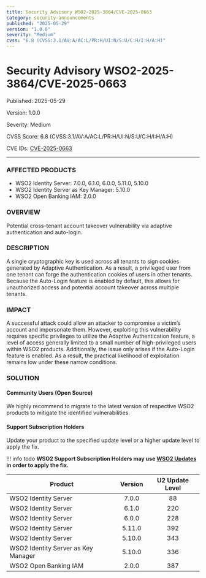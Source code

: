 ```yaml
---
title: Security Advisory WSO2-2025-3864/CVE-2025-0663
category: security-announcements
published: "2025-05-29" 
version: "1.0.0"
severity: "Medium"
cvss: "6.8 (CVSS:3.1/AV:A/AC:L/PR:H/UI:N/S:U/C:H/I:H/A:H)"
---
```


# Security Advisory WSO2-2025-3864/CVE-2025-0663

<p class="doc-info">Published: 2025-05-29</p> 
<p class="doc-info">Version: 1.0.0</p>
<p class="doc-info">Severity: Medium</p>
<p class="doc-info">CVSS Score: 6.8 (CVSS:3.1/AV:A/AC:L/PR:H/UI:N/S:U/C:H/I:H/A:H)</p>
<p class="doc-info">CVE IDs: <a href="https://www.cve.org/CVERecord?id=CVE-2025-0663">CVE-2025-0663</a></p>

---

### AFFECTED PRODUCTS
* WSO2 Identity Server: 7.0.0, 6.1.0, 6.0.0, 5.11.0, 5.10.0
* WSO2 Identity Server as Key Manager: 5.10.0
* WSO2 Open Banking IAM: 2.0.0


### OVERVIEW
Potential cross-tenant account takeover vulnerability via adaptive authentication and auto-login.


### DESCRIPTION
A single cryptographic key is used across all tenants to sign cookies generated by Adaptive Authentication. As a result, a privileged user from one tenant can forge the authentication cookies of users in other tenants. Because the Auto-Login feature is enabled by default, this allows for unauthorized access and potential account takeover across multiple tenants.


### IMPACT
A successful attack could allow an attacker to compromise a victim’s account and impersonate them. However, exploiting this vulnerability requires specific privileges to utilize the Adaptive Authentication feature, a level of access generally limited to a small number of high-privileged users within WSO2 products. Additionally, the issue only arises if the Auto-Login feature is enabled. As a result, the practical likelihood of exploitation remains low under these narrow conditions.


### SOLUTION

#### Community Users (Open Source)
We highly recommend to migrate to the latest version of respective WSO2 products to mitigate the identified vulnerabilities.


#### Support Subscription Holders

Update your product to the specified update level or a higher update level to apply the fix.

!!! info todo
    **WSO2 Support Subscription Holders may use [WSO2 Updates](https://wso2.com/updates/) in order to apply the fix.**

| Product                             | Version | U2 Update Level |
| ----------------------------------- | :-----: | :-------------: |
| WSO2 Identity Server                |  7.0.0  |       88        |
| WSO2 Identity Server                |  6.1.0  |       220       |
| WSO2 Identity Server                |  6.0.0  |       228       |
| WSO2 Identity Server                | 5.11.0  |       392       |
| WSO2 Identity Server                | 5.10.0  |       343       |
| WSO2 Identity Server as Key Manager | 5.10.0  |       336       |
| WSO2 Open Banking IAM               |  2.0.0  |       387       |

